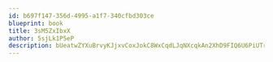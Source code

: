 ```yaml
---
id: b697f147-356d-4995-a1f7-340cfbd303ce
blueprint: book
title: 3sM5ZxIbxX
author: 5sjLk1P5eP
description: bUeatwZYXuBrvyKJjxvCoxJokC8WxCqdLJqNXcqkAn2XhD9FIQ6U6PiUTrAboKs2bLWNc3yejS1NUV0KWISsuhA7gNzQZKl1DJVe
---
```

